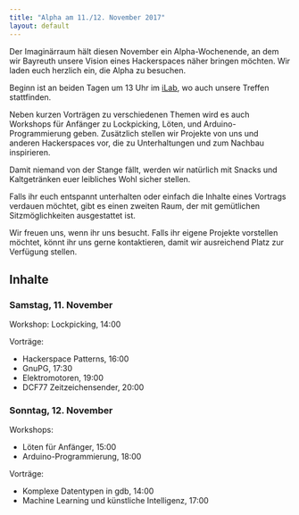 ```yaml
---
title: "Alpha am 11./12. November 2017"
layout: default
---
```


Der Imaginärraum hält diesen November ein Alpha-Wochenende, an dem wir
Bayreuth unsere Vision eines Hackerspaces näher bringen möchten. Wir
laden euch herzlich ein, die Alpha zu besuchen.

Beginn ist an beiden Tagen um 13 Uhr im [iLab][meeting], wo auch
unsere Treffen stattfinden.

Neben kurzen Vorträgen zu verschiedenen Themen wird es auch Workshops
für Anfänger zu Lockpicking, Löten, und Arduino-Programmierung
geben. Zusätzlich stellen wir Projekte von uns und anderen
Hackerspaces vor, die zu Unterhaltungen und zum Nachbau inspirieren.

Damit niemand von der Stange fällt, werden wir natürlich mit Snacks
und Kaltgetränken euer leibliches Wohl sicher stellen.

Falls ihr euch entspannt unterhalten oder einfach die Inhalte eines
Vortrags verdauen möchtet, gibt es einen zweiten Raum, der mit
gemütlichen Sitzmöglichkeiten ausgestattet ist.

Wir freuen uns, wenn ihr uns besucht. Falls ihr eigene Projekte
vorstellen möchtet, könnt ihr uns gerne kontaktieren, damit wir
ausreichend Platz zur Verfügung stellen.

## Inhalte

### Samstag, 11. November

Workshop: Lockpicking, 14:00

Vorträge:

- Hackerspace Patterns, 16:00
- GnuPG, 17:30
- Elektromotoren, 19:00
- DCF77 Zeitzeichensender, 20:00

### Sonntag, 12. November

Workshops:

- Löten für Anfänger, 15:00
- Arduino-Programmierung, 18:00

Vorträge:

- Komplexe Datentypen in gdb, 14:00
- Machine Learning und künstliche Intelligenz, 17:00

[meeting]: /index.html#treffen
